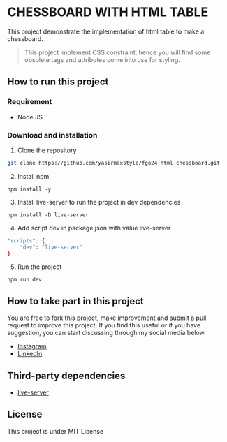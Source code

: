 # CHESSBOARD WITH HTML TABLE

This project demonstrate the implementation of html table to make a chessboard.

>This project implement CSS constraint, hence you will find some obsolete tags and attributes come into use for styling.

## How to run this project
### Requirement
- Node JS
### Download and installation

1. Clone the repository
```sh
git clone https://github.com/yasirmaxstyle/fgo24-html-chessboard.git
```
2. Install npm
```
npm install -y
```
3. Install live-server to run the project in dev dependencies
```
npm install -D live-server
```
4. Add script dev in package.json with value live-server
```sh
"scripts": {
    "dev": "live-server"
}
```
5. Run the project
```
npm run dev
```
## How to take part in this project
You are free to fork this project, make improvement and submit a pull request to improve this project. If you find this useful or if you have suggestion, you can start discussing through my social media below.
- [Instagram](https://www.instagram.com/yasirmaxstyle/)
- [LinkedIn](https://www.linkedin.com/in/muhamad-yasir-806230117/)
## Third-party dependencies
- [live-server](https://github.com/tapio/live-server)
## License
This project is under MIT License